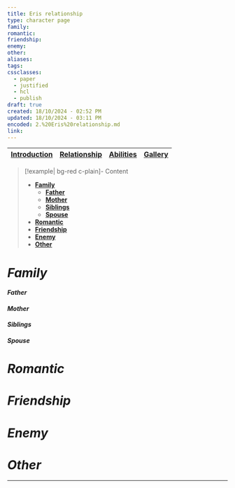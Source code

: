 ```yaml
---
title: Eris relationship
type: character page
family: 
romantic: 
friendship: 
enemy: 
other: 
aliases: 
tags: 
cssclasses:
  - paper
  - justified
  - hcl
  - publish
draft: true
created: 18/10/2024 - 02:52 PM
updated: 18/10/2024 - 03:11 PM
encoded: 2.%20Eris%20relationship.md
link: 
---
```


| [Introduction](1.%20Eris%20Ail.md) | [Relationship](2.%20Eris%20relationship.md) | [Abilities](3.%20Eris%20ability.md) | [Gallery](4.%20Eris%20gallery.md)|
|---|---|---|---|

> [!example| bg-red c-plain]- Content
> - **[Family](#Family)**
> 	- **[Father](#Father)**
> 	- **[Mother](#Mother)**
> 	- **[Siblings](#Siblings)**
> 	- **[Spouse](#Spouse)**
> - **[Romantic](#Romantic)**
> - **[Friendship](#Friendship)**
> - **[Enemy](#Enemy)**
> - **[Other](#Other)**

# *Family*

#### *Father*

#### *Mother*

#### *Siblings*

#### *Spouse*

# *Romantic*

# *Friendship*

# *Enemy*

# *Other*



---
